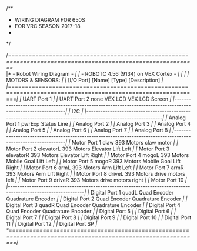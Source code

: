 /**
 *  WIRING DIAGRAM FOR  650S
 *  FOR VRC SEASON 2017-18
 *
 */

 /*=============================================================================================================*\
|*						                - Robot Wiring Diagram -					                            *|
|*					                - ROBOTC 4.56 (9134) on VEX Cortex -					                    *|
|*														                                                        *|
|*    MOTORS & SENSORS:                                                                         		        *|
|*    [I/O Port]		[Name]			[Type]              	[Description]			                        *|
|*==============================================================================================================*|
|*	UART Port 1									        		                                                *|
|*	UART Port 2 		none			VEX LCD			        VEX LCD Screen          	                    *|
|*--------------------------------------------------------------------------------------------------------------*|
|*	I2C													                                                        *|
|*--------------------------------------------------------------------------------------------------------------*|
|*	Analog Port 1		pwrExp						            Status Line			                            *|
|*	Analog Port 2									        		                                            *|
|*	Analog Port 3												                                                *|
|*	Analog Port 4												                                                *|
|*	Analog Port 5												                                                *|
|*	Analog Port 6												                                                *|
|*	Analog Port 7												                                                *|
|*	Analog Port 8												                                                *|
|*--------------------------------------------------------------------------------------------------------------*|
|*	Motor Port 1		claw			393 Motors		        claw motor			                            *|
|*	Motor Port 2		elevatorL		393 Motors		        Elevator Lift Left		                        *|
|*	Motor Port 3		elevatorR		393 Motors		        Elevator Lift Right		                        *|
|*	Motor Port 4		mogoL			393 Motors		        Mobile Goal Lift Left		                    *|
|*	Motor Port 5		mogoR			393 Motors		        Mobile Goal Lift Right		                    *|
|*	Motor Port 6		armL			393 Motors		        Arm Lift Left			                        *|
|*	Motor Port 7		armR			393 Motors		        Arm Lift Right			                        *|
|*	Motor Port 8		driveL			393 Motors		        drive motors left		                        *|
|*	Motor Port 9		driveR			393 Motors		        drive motors right		                        *|
|*	Motor Port 10												                                                *|
|*--------------------------------------------------------------------------------------------------------------*|
|*	Digital Port 1		quadL			Quad Encoder		    Quadrature Encoder		                        *|
|*	Digital Port 2					    Quad Encoder		    Quadrature Encoder		                        *|
|*	Digital Port 3		quadR			Quad Encoder		    Quadrature Encoder		                        *|
|*	Digital Port 4					    Quad Encoder		    Quadrature Encoder		                        *|
|*	Digital Port 5												                                                *|
|*	Digital Port 6												                                                *|
|*	Digital Port 7												                                                *|
|*	Digital Port 8												                                                *|
|*	Digital Port 9												                                                *|
|*	Digital Port 10												                                                *|
|*	Digital Port 11												                                                *|
|*	Digital Port 12												                                                *|
|*	Digital Port SP												                                                *|
\*==============================================================================================================*/
